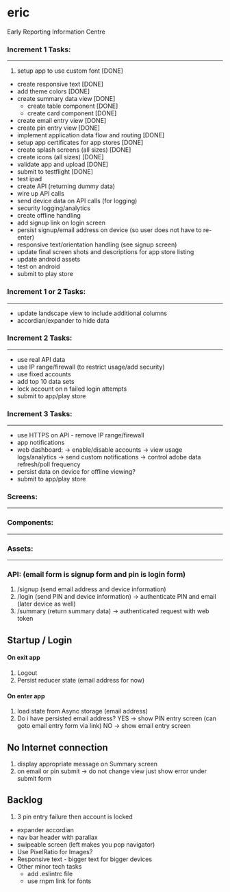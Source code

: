 # eric
Early Reporting Information Centre

### Increment 1 Tasks:
---
1. setup app to use custom font [DONE]
* create responsive text [DONE]
* add theme colors [DONE]
* create summary data view [DONE]
  * create table component [DONE]
  * create card component [DONE]
* create email entry view [DONE]
* create pin entry view [DONE]
* implement application data flow and routing [DONE]
* setup app certificates for app stores [DONE]
* create splash screens (all sizes) [DONE]
* create icons (all sizes) [DONE]
* validate app and upload [DONE]
* submit to testflight [DONE]
* test ipad
* create API (returning dummy data)
* wire up API calls
* send device data on API calls (for logging)
* security logging/analytics
* create offline handling
* add signup link on login screen
* persist signup/email address on device (so user does not have to re-enter)
* responsive text/orientation handling (see signup screen)
* update final screen shots and descriptions for app store listing
* update android assets
* test on android
* submit to play store

### Increment 1 or 2 Tasks:
---
* update landscape view to include additional columns
* accordian/expander to hide data

### Increment 2 Tasks:
---
* use real API data
* use IP range/firewall (to restrict usage/add security)
* use fixed accounts
* add top 10 data sets
* lock account on n failed login attempts
* submit to app/play store

### Increment 3 Tasks:
---
* use HTTPS on API - remove IP range/firewall
* app notifications
* web dashboard:
  -> enable/disable accounts
  -> view usage logs/analytics
  -> send custom notifications
  -> control adobe data refresh/poll frequency
* persist data on device for offline viewing?
* submit to app/play store

### Screens:
---

### Components:
---

### Assets:
---

### API: (email form is signup form and pin is login form)
1. /signup (send email address and device information)
2. /login (send PIN and device information) -> authenticate PIN and email (later device as well)
3. /summary (return summary data) -> authenticated request with web token

## Startup / Login

#### On exit app
1. Logout
2. Persist reducer state (email address for now)
#### On enter app
1. load state from Async storage (email address)
2. Do i have persisted email address?
  YES -> show PIN entry screen (can goto email entry form via link)
  NO -> show email entry screen

## No Internet connection
1. display appropriate message on Summary screen
2. on email or pin submit -> do not change view just show error under submit form

## Backlog

1. 3 pin entry failure then account is locked
* expander accordian
* nav bar header with parallax
* swipeable screen (left makes you pop navigator)
* Use PixelRatio for Images?
* Responsive text - bigger text for bigger devices
* Other minor tech tasks
  * add .eslintrc file
  * use rnpm link for fonts
